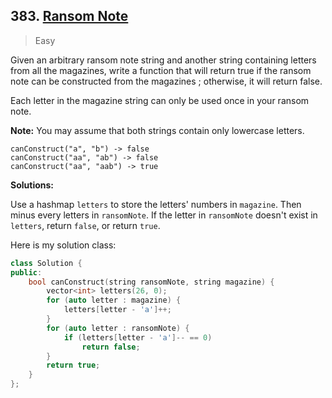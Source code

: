 ## 383. [Ransom Note](https://leetcode.com/problems/ransom-note/)

> Easy

Given an arbitrary ransom note string and another string containing letters from all the magazines, write a function that will return true if the ransom note can be constructed from the magazines ; otherwise, it will return false.

Each letter in the magazine string can only be used once in your ransom note.

**Note:**
You may assume that both strings contain only lowercase letters.

```
canConstruct("a", "b") -> false
canConstruct("aa", "ab") -> false
canConstruct("aa", "aab") -> true
```



**Solutions:**

Use a hashmap `letters` to store the letters' numbers in `magazine`. Then minus every letters in `ransomNote`. If the letter in `ransomNote` doesn't exist in `letters`, return `false`, or return `true`.

Here is my solution class:

```c++
class Solution {
public:
	bool canConstruct(string ransomNote, string magazine) {
		vector<int> letters(26, 0);
		for (auto letter : magazine) {
			letters[letter - 'a']++;
		}
		for (auto letter : ransomNote) {
			if (letters[letter - 'a']-- == 0)
				return false;
		}
		return true;
	}
};
```

